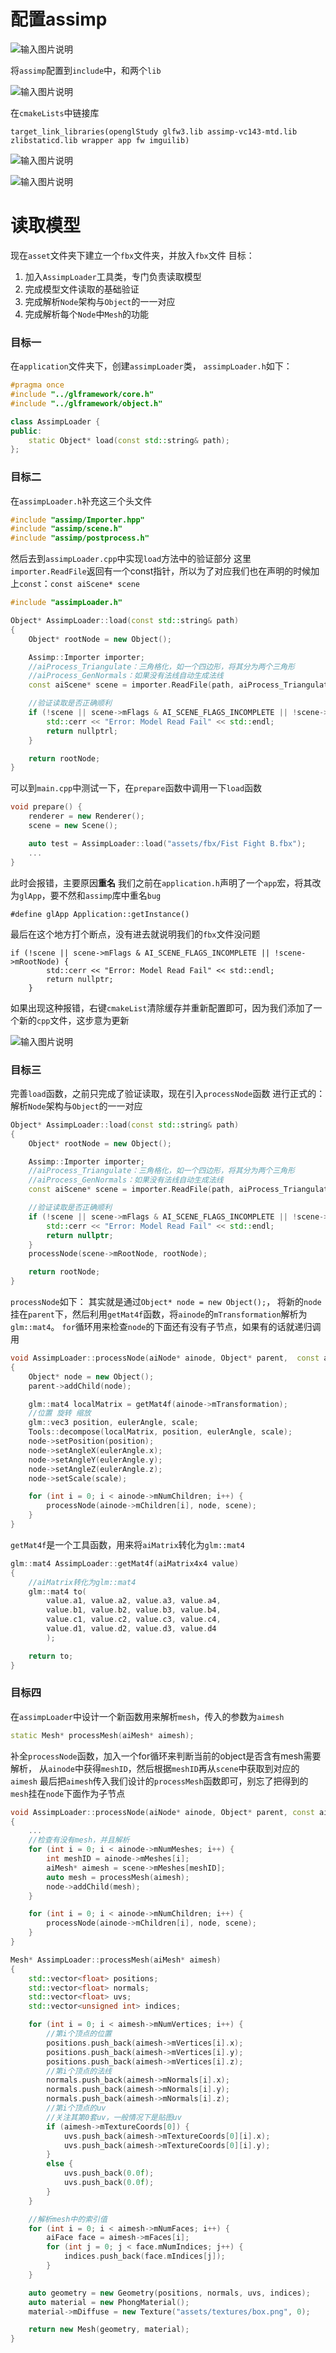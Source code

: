 # 配置assimp
![输入图片说明](/imgs/2024-12-06/uArrQBtj4eUg07jX.png)

将`assimp`配置到`include`中，和两个`lib`

![输入图片说明](/imgs/2024-12-06/jtWrN396hWeDwHop.png)

在`cmakeLists`中链接库
```
target_link_libraries(openglStudy glfw3.lib assimp-vc143-mtd.lib zlibstaticd.lib wrapper app fw imguilib)
```

![输入图片说明](/imgs/2024-12-06/8Sh1vlakzdQBfpr6.png)

![输入图片说明](/imgs/2024-12-06/XPFJuxf35bUgx3Rs.png)

# 读取模型
现在`asset`文件夹下建立一个`fbx`文件夹，并放入`fbx`文件
目标：
1. 加入`AssimpLoader`工具类，专门负责读取模型
2. 完成模型文件读取的基础验证
3. 完成解析`Node`架构与`Object`的一一对应
4. 完成解析每个`Node`中`Mesh`的功能

### 目标一
在`application`文件夹下，创建`assimpLoader`类，
`assimpLoader.h`如下：
```cpp
#pragma once
#include "../glframework/core.h"
#include "../glframework/object.h"

class AssimpLoader {
public:
	static Object* load(const std::string& path);
};
```

### 目标二
在`assimpLoader.h`补充这三个头文件
```cpp
#include "assimp/Importer.hpp"
#include "assimp/scene.h"
#include "assimp/postprocess.h"
```
然后去到`assimpLoader.cpp`中实现`load`方法中的验证部分
这里`importer.ReadFile`返回有一个const指针，所以为了对应我们也在声明的时候加上`const`：`const aiScene* scene`
```cpp
#include "assimpLoader.h"

Object* AssimpLoader::load(const std::string& path)
{
	Object* rootNode = new Object();

	Assimp::Importer importer;
	//aiProcess_Triangulate：三角格化，如一个四边形，将其分为两个三角形
	//aiProcess_GenNormals：如果没有法线自动生成法线
	const aiScene* scene = importer.ReadFile(path, aiProcess_Triangulate | aiProcess_GenNormals);

	//验证读取是否正确顺利
	if (!scene || scene->mFlags & AI_SCENE_FLAGS_INCOMPLETE || !scene->mRootNode) {
		std::cerr << "Error: Model Read Fail" << std::endl;
		return nullptrl;
	}

	return rootNode;
}

```

可以到`main.cpp`中测试一下，在`prepare`函数中调用一下`load`函数
```cpp
void prepare() {
	renderer = new Renderer();
	scene = new Scene();

	auto test = AssimpLoader::load("assets/fbx/Fist Fight B.fbx");
	...
}
```
此时会报错，主要原因**重名**
我们之前在`application.h`声明了一个`app`宏，将其改为`glApp`，要不然和`assimp`库中重名`bug`
```
#define glApp Application::getInstance()
```
最后在这个地方打个断点，没有进去就说明我们的`fbx`文件没问题
```
if (!scene || scene->mFlags & AI_SCENE_FLAGS_INCOMPLETE || !scene->mRootNode) {
		std::cerr << "Error: Model Read Fail" << std::endl;
		return nullptr;
	}
```
如果出现这种报错，右键`cmakeList`清除缓存并重新配置即可，因为我们添加了一个新的`cpp`文件，这步意为更新

![输入图片说明](/imgs/2024-12-06/GMlP7ob1LgpBTjoe.png)

### 目标三
完善`load`函数，之前只完成了验证读取，现在引入`processNode`函数
进行正式的：解析`Node`架构与`Object`的一一对应
```cpp
Object* AssimpLoader::load(const std::string& path)
{
	Object* rootNode = new Object();

	Assimp::Importer importer;
	//aiProcess_Triangulate：三角格化，如一个四边形，将其分为两个三角形
	//aiProcess_GenNormals：如果没有法线自动生成法线
	const aiScene* scene = importer.ReadFile(path, aiProcess_Triangulate | aiProcess_GenNormals);

	//验证读取是否正确顺利
	if (!scene || scene->mFlags & AI_SCENE_FLAGS_INCOMPLETE || !scene->mRootNode) {
		std::cerr << "Error: Model Read Fail" << std::endl;
		return nullptr;
	}
	processNode(scene->mRootNode, rootNode);

	return rootNode;
}
```
`processNode`如下：
其实就是通过`Object* node = new Object();`，
将新的`node`挂在`parent`下，然后利用`getMat4f`函数，将`ainode`的`mTransformation`解析为`glm::mat4`。
`for`循环用来检查`node`的下面还有没有子节点，如果有的话就递归调用
```cpp
void AssimpLoader::processNode(aiNode* ainode, Object* parent,  const aiScene* scene)
{
	Object* node = new Object();
	parent->addChild(node);

	glm::mat4 localMatrix = getMat4f(ainode->mTransformation);
	//位置 旋转 缩放
	glm::vec3 position, eulerAngle, scale;
	Tools::decompose(localMatrix, position, eulerAngle, scale);
	node->setPosition(position);
	node->setAngleX(eulerAngle.x);
	node->setAngleY(eulerAngle.y);
	node->setAngleZ(eulerAngle.z);
	node->setScale(scale);

	for (int i = 0; i < ainode->mNumChildren; i++) {
		processNode(ainode->mChildren[i], node, scene);
	}
}
```
`getMat4f`是一个工具函数，用来将`aiMatrix`转化为`glm::mat4`
```cpp
glm::mat4 AssimpLoader::getMat4f(aiMatrix4x4 value)
{
	//aiMatrix转化为glm::mat4
	glm::mat4 to(
		value.a1, value.a2, value.a3, value.a4,
		value.b1, value.b2, value.b3, value.b4,
		value.c1, value.c2, value.c3, value.c4,
		value.d1, value.d2, value.d3, value.d4
		);

	return to;
}
```

### 目标四
在`assimpLoader`中设计一个新函数用来解析`mesh`，传入的参数为`aimesh`
```cpp
static Mesh* processMesh(aiMesh* aimesh);
```
补全`processNode`函数，加入一个for循环来判断当前的object是否含有mesh需要解析，
从`ainode`中获得`meshID`，然后根据`meshID`再从`scene`中获取到对应的`aimesh`
最后把`aimesh`传入我们设计的`processMesh`函数即可，别忘了把得到的`mesh`挂在`node`下面作为子节点
```cpp
void AssimpLoader::processNode(aiNode* ainode, Object* parent, const aiScene* scene)
{
	...
	//检查有没有mesh，并且解析
	for (int i = 0; i < ainode->mNumMeshes; i++) {
		int meshID = ainode->mMeshes[i];
		aiMesh* aimesh = scene->mMeshes[meshID];
		auto mesh = processMesh(aimesh);
		node->addChild(mesh);
	}

	for (int i = 0; i < ainode->mNumChildren; i++) {
		processNode(ainode->mChildren[i], node, scene);
	}
}
```

```cpp
Mesh* AssimpLoader::processMesh(aiMesh* aimesh)
{
	std::vector<float> positions;
	std::vector<float> normals;
	std::vector<float> uvs;
	std::vector<unsigned int> indices;

	for (int i = 0; i < aimesh->mNumVertices; i++) {
		//第i个顶点的位置
		positions.push_back(aimesh->mVertices[i].x);
		positions.push_back(aimesh->mVertices[i].y);
		positions.push_back(aimesh->mVertices[i].z);
		//第i个顶点的法线
		normals.push_back(aimesh->mNormals[i].x);
		normals.push_back(aimesh->mNormals[i].y);
		normals.push_back(aimesh->mNormals[i].z);
		//第i个顶点的uv
		//关注其第0套uv，一般情况下是贴图uv
		if (aimesh->mTextureCoords[0]) {
			uvs.push_back(aimesh->mTextureCoords[0][i].x);
			uvs.push_back(aimesh->mTextureCoords[0][i].y);
		}
		else {
			uvs.push_back(0.0f);
			uvs.push_back(0.0f);
		}
	}

	//解析mesh中的索引值
	for (int i = 0; i < aimesh->mNumFaces; i++) {
		aiFace face = aimesh->mFaces[i];
		for (int j = 0; j < face.mNumIndices; j++) {
			indices.push_back(face.mIndices[j]);
		}
	}

	auto geometry = new Geometry(positions, normals, uvs, indices);
	auto material = new PhongMaterial();
	material->mDiffuse = new Texture("assets/textures/box.png", 0);

	return new Mesh(geometry, material);
}
```
<!--stackedit_data:
eyJoaXN0b3J5IjpbLTEwOTc5NTY5OCwzNTM4NDQ5NzgsODIyND
I4ODYzLC0xMzA5NTk4NDk5LDM3NTUwMjUyMSwtMzYxODAzMTQx
LDE1ODA3MDc4OSwxMDQ5Nzk1ODMwLDU0NTcyOTc1MSwtMTk2MD
g1ODQxNywxNjQ0NzMxMjU4LDE0NDMzMTk2NDcsNjQzMDE2OTA1
XX0=
-->